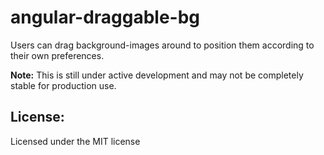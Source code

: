 angular-draggable-bg
===================
Users can drag background-images around to position them according to their own preferences.

**Note:** This is still under active development and may not be completely stable for production use.

## License:
Licensed under the MIT license
